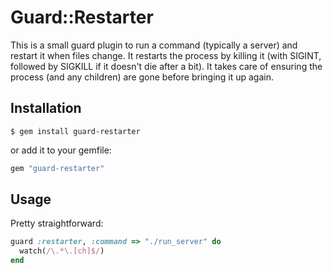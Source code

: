 # Guard::Restarter

This is a small guard plugin to run a command (typically a server) and restart it when files change. It
restarts the process by killing it (with SIGINT, followed by SIGKILL if it doesn't die after a bit). It takes
care of ensuring the process (and any children) are gone before bringing it up again.

## Installation

    $ gem install guard-restarter

or add it to your gemfile:

``` ruby
gem "guard-restarter"
```

## Usage

Pretty straightforward:

``` ruby
guard :restarter, :command => "./run_server" do
  watch(/\.*\.[ch]$/)
end
```
